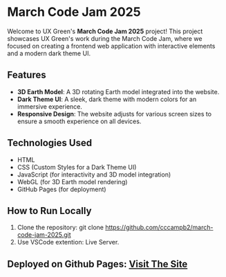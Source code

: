 # March Code Jam 2025

Welcome to UX Green's **March Code Jam 2025** project! This project showcases UX Green's work during the March Code Jam, where we focused on creating a frontend web application with interactive elements and a modern dark theme UI.

## Features

- **3D Earth Model**: A 3D rotating Earth model integrated into the website.
- **Dark Theme UI**: A sleek, dark theme with modern colors for an immersive experience.
- **Responsive Design**: The website adjusts for various screen sizes to ensure a smooth experience on all devices.

## Technologies Used

- HTML
- CSS (Custom Styles for a Dark Theme UI)
- JavaScript (for interactivity and 3D model integration)
- WebGL (for 3D Earth model rendering)
- GitHub Pages (for deployment)

## How to Run Locally

1. Clone the repository:
   git clone https://github.com/cccampb2/march-code-jam-2025.git
2. Use VSCode extention: Live Server.

## Deployed on Github Pages: [Visit The Site](https://cccampb2.github.io/march-code-jam-2025/)
